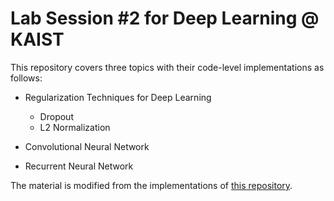 # Lab Session #2 for Deep Learning @ KAIST

This repository covers three topics with their code-level implementations as follows:

* Regularization Techniques for Deep Learning

    * Dropout
    * L2 Normalization

* Convolutional Neural Network
* Recurrent Neural Network

The material is modified from the implementations of [this repository](https://github.com/MorvanZhou/PyTorch-Tutorial).